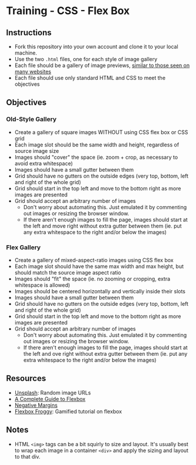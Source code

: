 # Training - CSS - Flex Box

## Instructions
- Fork this repository into your own account and clone it to your local machine.
- Use the two `.html` files, one for each style of image gallery
- Each file should be a gallery of image previews, [similar to those seen on many websites](https://www.tooplate.com/html-templates/2086-multi-color.jpg)
- Each file should use only standard HTML and CSS to meet the objectives
  
## Objectives

### Old-Style Gallery

- Create a gallery of square images WITHOUT using CSS flex box or CSS grid
- Each image slot should be the same width and height, regardless of source image size
- Images should "cover" the space (ie. zoom + crop, as necessary to avoid extra whitespace)
- Images should have a small gutter between them
- Grid should have no gutters on the outside edges (very top, bottom, left and right of the whole grid)
- Grid should start in the top left and move to the bottom right as more images are presented
- Grid should accept an arbitrary number of images
  - Don't worry about automating this. Just emulated it by commenting out images or resizing the browser window.
  - If there aren't enough images to fill the page, images should start at the left and move right without extra gutter between them (ie. put any extra whitespace to the right and/or below the images)

### Flex Gallery

- Create a gallery of mixed-aspect-ratio images using CSS flex box
- Each image slot should have the same max width and max height, but should match the source image aspect ratio
- Images should "fit" the space (ie.  no zooming or cropping, extra whitespace is allowed)
- Images should be centered horizontally and vertically inside their slots
- Images should have a small gutter between them
- Grid should have no gutters on the outside edges (very top, bottom, left and right of the whole grid)
- Grid should start in the top left and move to the bottom right as more images are presented
- Grid should accept an arbitrary number of images
  - Don't worry about automating this. Just emulated it by commenting out images or resizing the browser window.
  - If there aren't enough images to fill the page, images should start at the left and ove right without extra gutter between them (ie. put any extra whitespace to the right and/or below the images)

## Resources

- [Unsplash](https://source.unsplash.com/): Random image URLs
- [A Complete Guide to Flexbox](https://css-tricks.com/snippets/css/a-guide-to-flexbox/)
- [Negative Margins](https://css-tricks.com/negative-margins/)
- [Flexbox Froggy](https://flexboxfroggy.com/): Gamified tutorial on flexbox

## Notes
- HTML `<img>` tags can be a bit squirly to size and layout. It's usually best to wrap each image in a container `<div>` and apply the sizing and layout to that div.
